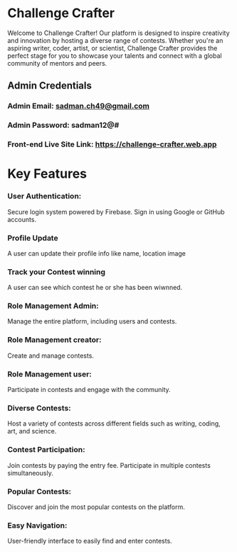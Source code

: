 # Challenge Crafter
Welcome to Challenge Crafter! Our platform is designed to inspire creativity and innovation by hosting a diverse range of contests. Whether you're an aspiring writer, coder, artist, or scientist, Challenge Crafter provides the perfect stage for you to showcase your talents and connect with a global community of mentors and peers.

## Admin Credentials
### Admin Email: sadman.ch49@gmail.com
### Admin Password: sadman12@#
### Front-end Live Site Link: https://challenge-crafter.web.app

# Key Features
### User Authentication:

Secure login system powered by Firebase.
Sign in using Google or GitHub accounts.

### Profile Update
A user can update their profile info like name, location image

### Track your Contest winning
A user can see which contest he or she has been wiwnned. 
### Role Management Admin:
 Manage the entire platform, including users and contests.
### Role Management creator: 
Create and manage contests.
### Role Management user:
 Participate in contests and engage with the community.

### Diverse Contests:
Host a variety of contests across different fields such as writing, coding, art, and science.

### Contest Participation:
Join contests by paying the entry fee.
Participate in multiple contests simultaneously.
### Popular Contests:
Discover and join the most popular contests on the platform.
### Easy Navigation:
User-friendly interface to easily find and enter contests.
